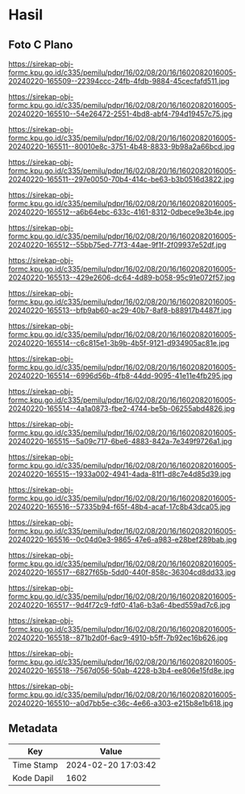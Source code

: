 # Hasil

## Foto C Plano

https://sirekap-obj-formc.kpu.go.id/c335/pemilu/pdpr/16/02/08/20/16/1602082016005-20240220-165509--22394ccc-24fb-4fdb-9884-45cecfafd511.jpg

https://sirekap-obj-formc.kpu.go.id/c335/pemilu/pdpr/16/02/08/20/16/1602082016005-20240220-165510--54e26472-2551-4bd8-abf4-794d19457c75.jpg

https://sirekap-obj-formc.kpu.go.id/c335/pemilu/pdpr/16/02/08/20/16/1602082016005-20240220-165511--80010e8c-3751-4b48-8833-9b98a2a66bcd.jpg

https://sirekap-obj-formc.kpu.go.id/c335/pemilu/pdpr/16/02/08/20/16/1602082016005-20240220-165511--297e0050-70b4-414c-be63-b3b0516d3822.jpg

https://sirekap-obj-formc.kpu.go.id/c335/pemilu/pdpr/16/02/08/20/16/1602082016005-20240220-165512--a6b64ebc-633c-4161-8312-0dbece9e3b4e.jpg

https://sirekap-obj-formc.kpu.go.id/c335/pemilu/pdpr/16/02/08/20/16/1602082016005-20240220-165512--55bb75ed-77f3-44ae-9f1f-2f09937e52df.jpg

https://sirekap-obj-formc.kpu.go.id/c335/pemilu/pdpr/16/02/08/20/16/1602082016005-20240220-165513--429e2606-dc64-4d89-b058-95c91e072f57.jpg

https://sirekap-obj-formc.kpu.go.id/c335/pemilu/pdpr/16/02/08/20/16/1602082016005-20240220-165513--bfb9ab60-ac29-40b7-8af8-b88917b4487f.jpg

https://sirekap-obj-formc.kpu.go.id/c335/pemilu/pdpr/16/02/08/20/16/1602082016005-20240220-165514--c6c815e1-3b9b-4b5f-9121-d934905ac81e.jpg

https://sirekap-obj-formc.kpu.go.id/c335/pemilu/pdpr/16/02/08/20/16/1602082016005-20240220-165514--6996d56b-4fb8-44dd-9095-41e11e4fb295.jpg

https://sirekap-obj-formc.kpu.go.id/c335/pemilu/pdpr/16/02/08/20/16/1602082016005-20240220-165514--4a1a0873-fbe2-4744-be5b-06255abd4826.jpg

https://sirekap-obj-formc.kpu.go.id/c335/pemilu/pdpr/16/02/08/20/16/1602082016005-20240220-165515--5a09c717-6be6-4883-842a-7e349f9726a1.jpg

https://sirekap-obj-formc.kpu.go.id/c335/pemilu/pdpr/16/02/08/20/16/1602082016005-20240220-165515--1933a002-4941-4ada-81f1-d8c7e4d85d39.jpg

https://sirekap-obj-formc.kpu.go.id/c335/pemilu/pdpr/16/02/08/20/16/1602082016005-20240220-165516--57335b94-f65f-48b4-acaf-17c8b43dca05.jpg

https://sirekap-obj-formc.kpu.go.id/c335/pemilu/pdpr/16/02/08/20/16/1602082016005-20240220-165516--0c04d0e3-9865-47e6-a983-e28bef289bab.jpg

https://sirekap-obj-formc.kpu.go.id/c335/pemilu/pdpr/16/02/08/20/16/1602082016005-20240220-165517--6827f65b-5dd0-440f-858c-36304cd8dd33.jpg

https://sirekap-obj-formc.kpu.go.id/c335/pemilu/pdpr/16/02/08/20/16/1602082016005-20240220-165517--9d4f72c9-fdf0-41a6-b3a6-4bed559ad7c6.jpg

https://sirekap-obj-formc.kpu.go.id/c335/pemilu/pdpr/16/02/08/20/16/1602082016005-20240220-165518--871b2d0f-6ac9-4910-b5ff-7b92ec16b626.jpg

https://sirekap-obj-formc.kpu.go.id/c335/pemilu/pdpr/16/02/08/20/16/1602082016005-20240220-165518--7567d056-50ab-4228-b3b4-ee806e15fd8e.jpg

https://sirekap-obj-formc.kpu.go.id/c335/pemilu/pdpr/16/02/08/20/16/1602082016005-20240220-165510--a0d7bb5e-c36c-4e66-a303-e215b8e1b618.jpg


## Metadata

| Key        | Value               |
| ---------- | ------------------- |
| Time Stamp | 2024-02-20 17:03:42 |
| Kode Dapil | 1602                |



